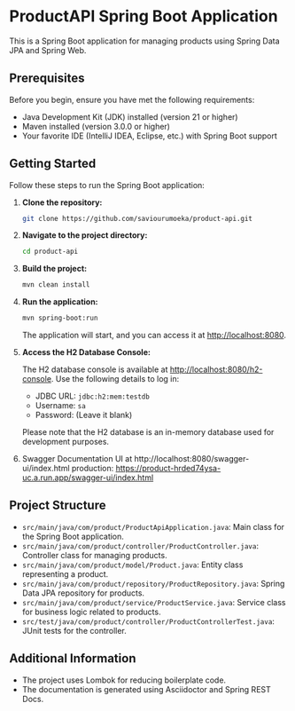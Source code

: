 # ProductAPI Spring Boot Application

This is a Spring Boot application for managing products using Spring Data JPA and Spring Web.

## Prerequisites

Before you begin, ensure you have met the following requirements:

- Java Development Kit (JDK) installed (version 21 or higher)
- Maven installed (version 3.0.0 or higher)
- Your favorite IDE (IntelliJ IDEA, Eclipse, etc.) with Spring Boot support

## Getting Started

Follow these steps to run the Spring Boot application:

1. **Clone the repository:**

    ```bash
    git clone https://github.com/saviourumoeka/product-api.git
    ```

2. **Navigate to the project directory:**

    ```bash
    cd product-api
    ```

3. **Build the project:**

    ```bash
    mvn clean install
    ```

4. **Run the application:**

    ```bash
    mvn spring-boot:run
    ```

   The application will start, and you can access it at [http://localhost:8080](http://localhost:8080).

5. **Access the H2 Database Console:**

   The H2 database console is available at [http://localhost:8080/h2-console](http://localhost:8080/h2-console). Use the following details to log in:

    - JDBC URL: `jdbc:h2:mem:testdb`
    - Username: `sa`
    - Password: (Leave it blank)

   Please note that the H2 database is an in-memory database used for development purposes.

6. Swagger Documentation UI at http://localhost:8080/swagger-ui/index.html
         production: https://product-hrded74ysa-uc.a.run.app/swagger-ui/index.html
   

## Project Structure

- `src/main/java/com/product/ProductApiApplication.java`: Main class for the Spring Boot application.
- `src/main/java/com/product/controller/ProductController.java`: Controller class for managing products.
- `src/main/java/com/product/model/Product.java`: Entity class representing a product.
- `src/main/java/com/product/repository/ProductRepository.java`: Spring Data JPA repository for products.
- `src/main/java/com/product/service/ProductService.java`: Service class for business logic related to products.
- `src/test/java/com/product/controller/ProductControllerTest.java`: JUnit tests for the controller.

## Additional Information

- The project uses Lombok for reducing boilerplate code.
- The documentation is generated using Asciidoctor and Spring REST Docs.